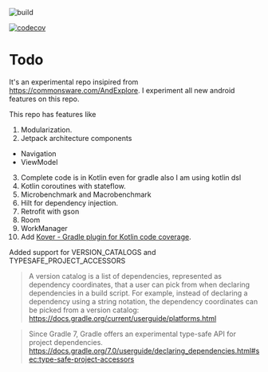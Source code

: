 ![build](https://github.com/vivart/todo/actions/workflows/todo.yaml/badge.svg)

[![codecov](https://codecov.io/gh/vivart/Todo/branch/master/graph/badge.svg?token=9K673XE18U)](https://codecov.io/gh/vivart/Todo)

# Todo

It's an experimental repo insipired from https://commonsware.com/AndExplore. I experiment all new
android features on this repo.

This repo has features like

1. Modularization.
2. Jetpack architecture components

- Navigation
- ViewModel

3. Complete code is in Kotlin even for gradle also I am using kotlin dsl
4. Kotlin coroutines with stateflow.
5. Microbenchmark and Macrobenchmark
6. Hilt for dependency injection.
7. Retrofit with gson
8. Room
9. WorkManager
10. Add [Kover - Gradle plugin for Kotlin code coverage](https://github.com/Kotlin/kotlinx-kover).

Added support for VERSION_CATALOGS and TYPESAFE_PROJECT_ACCESSORS
> A version catalog is a list of dependencies, represented as dependency coordinates, that a user can pick from when declaring dependencies in a build script.
For example, instead of declaring a dependency using a string notation, the dependency coordinates can be picked from a version catalog:
https://docs.gradle.org/current/userguide/platforms.html

> Since Gradle 7, Gradle offers an experimental type-safe API for project dependencies.
https://docs.gradle.org/7.0/userguide/declaring_dependencies.html#sec:type-safe-project-accessors
